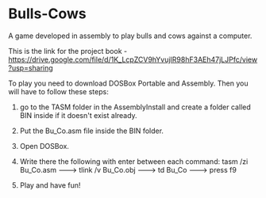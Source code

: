 # Bulls-Cows

A game developed in assembly to play bulls and cows against a computer.

This is the link for the project book - https://drive.google.com/file/d/1K_LcpZCV9hYvujIR98hF3AEh47jLJPfc/view?usp=sharing

To play you need to download DOSBox Portable and Assembly.
Then you will have to follow these steps:
1. go to the TASM folder in the AssemblyInstall and create a folder called BIN inside if it doesn't exist already.
2. Put the Bu_Co.asm file inside the BIN folder.
3. Open DOSBox.
4. Write there the following with enter between each command:
tasm /zi Bu_Co.asm  ---> tlink /v Bu_Co.obj  ---> td Bu_Co  ---> press f9
   
5. Play and have fun!

